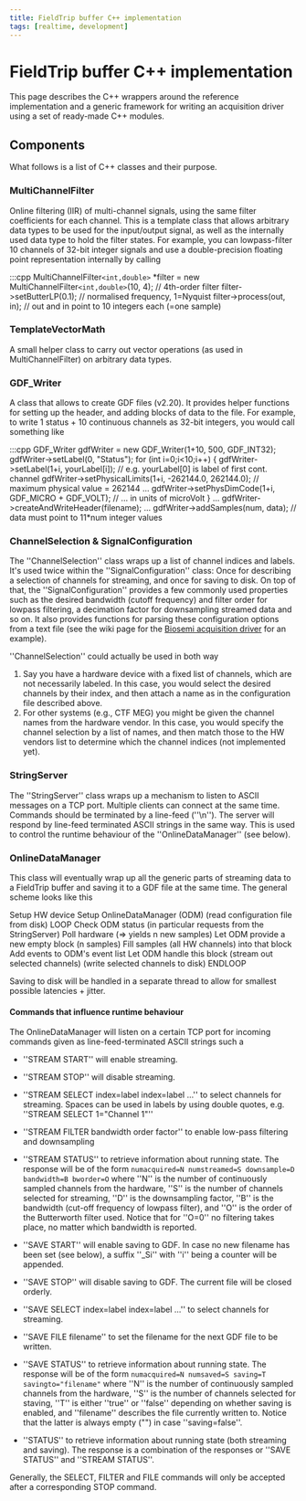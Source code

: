 ```yaml
---
title: FieldTrip buffer C++ implementation
tags: [realtime, development]
---
```


# FieldTrip buffer C++ implementation

This page describes the C++ wrappers around the reference implementation and a generic framework for writing an acquisition driver using a set of ready-made C++ modules.

## Components

What follows is a list of C++ classes and their purpose.

### MultiChannelFilter

Online filtering (IIR) of multi-channel signals, using the same filter coefficients for each channel.
This is a template class that allows arbitrary data types to be used for the input/output signal, as well
as the internally used data type to hold the filter states. For example, you can lowpass-filter 10 channels of 
32-bit integer signals and use a double-precision floating point representation internally by calling

  :::cpp
  MultiChannelFilter`<int,double>` *filter = new MultiChannelFilter`<int,double>`(10, 4);  // 4th-order filter
    filter->setButterLP(0.1);  // normalised frequency, 1=Nyquist
    filter->process(out, in);  // out and in point to 10 integers each (=one sample)

### TemplateVectorMath

A small helper class to carry out vector operations (as used in MultiChannelFilter) on arbitrary data types.

### GDF_Writer

A class that allows to create GDF files (v2.20). It provides helper functions for setting up the header,
and adding blocks of data to the file. For example, to write 1 status + 10 continuous channels as 32-bit
integers, you would call something like

  :::cpp
  GDF_Writer gdfWriter = new GDF_Writer(1+10, 500, GDF_INT32);
    gdfWriter->setLabel(0, "Status");
    for (int i=0;i<10;i++) {
     gdfWriter->setLabel(1+i, yourLabel[i]);   // e.g. yourLabel[0] is label of first cont. channel
     gdfWriter->setPhysicalLimits(1+i, -262144.0, 262144.0);   // maximum physical value = 262144 ...
     gdfWriter->setPhysDimCode(1+i, GDF_MICRO + GDF_VOLT);     // ... in units of microVolt
  }
  ...
    gdfWriter->createAndWriteHeader(filename);
  ...
    gdfWriter->addSamples(num, data);      // data must point to 11*num integer values 

### ChannelSelection & SignalConfiguration

The ''ChannelSelection'' class wraps up a list of channel indices and labels. It's used twice within
the ''SignalConfiguration'' class: Once for describing a selection of channels for streaming, and once for saving
to disk. On top of that, the ''SignalConfiguration'' provides a few commonly used properties such as the desired
bandwidth (cutoff frequency) and filter order for lowpass filtering, a decimation factor for downsampling streamed
data and so on. It also provides functions for parsing these configuration options from a text file (see the
wiki page for the [Biosemi acquisition driver](/development/realtime/Biosemi) for an example).

''ChannelSelection'' could actually be used in both way
 1.  Say you have a hardware device with a fixed list of channels, which are not necessarily labeled. In this case, you would select the desired channels by their index, and then attach a name as in the configuration file described above.  
 2.  For other systems (e.g., CTF MEG) you might be given the channel names from the hardware vendor. In this case, you would specify the channel selection by a list of names, and then match those to the HW vendors list to determine which the channel indices (not implemented yet).

### StringServer

The ''StringServer'' class wraps up a mechanism to listen to ASCII messages on a TCP port. Multiple clients can connect
at the same time. Commands should be terminated by a line-feed (''\n''). The server will respond by line-feed terminated
ASCII strings in the same way. This is used to control the runtime behaviour of the ''OnlineDataManager'' (see below).

### OnlineDataManager

This class will eventually wrap up all the generic parts of streaming data to a FieldTrip buffer
and saving it to a GDF file at the same time. The general scheme looks like this

  
  Setup HW device
  Setup OnlineDataManager (ODM)
     (read configuration file from disk)
  LOOP
     Check ODM status (in particular requests from the StringServer)
     Poll hardware (=> yields n new samples)
     Let ODM provide a new empty block (n samples)
     Fill samples (all HW channels) into that block
     Add events to ODM's event list
     Let ODM handle this block
        (stream out selected channels)
        (write selected channels to disk)
  ENDLOOP

Saving to disk will be handled in a separate thread to allow for smallest possible latencies + jitter.

#### Commands that influence runtime behaviour

The OnlineDataManager will listen on a certain TCP port for incoming commands given as line-feed-terminated ASCII strings such a

*  ''STREAM START'' will enable streaming.

*  ''STREAM STOP'' will disable streaming.

*  ''STREAM SELECT index=label index=label ...'' to select channels for streaming. Spaces can be used in labels by using double quotes, e.g. ''STREAM SELECT 1="Channel 1"''

*  ''STREAM FILTER bandwidth order factor'' to enable low-pass filtering and downsampling

*  ''STREAM STATUS'' to retrieve information about running state. The response will be of the form `numacquired=N numstreamed=S downsample=D bandwidth=B bworder=O` where ''N'' is the number of continuously sampled channels from the hardware, ''S'' is the number of channels selected for streaming, ''D'' is the downsampling factor, ''B'' is the bandwidth (cut-off frequency of lowpass filter), and ''O'' is the order of the Butterworth filter used. Notice that for ''O=0'' no filtering takes place, no matter which bandwidth is reported.

*  ''SAVE START'' will enable saving to GDF. In case no new filename has been set (see below), a suffix ''_Si'' with ''i'' being a counter will be appended.

*  ''SAVE STOP'' will disable saving to GDF. The current file will be closed orderly.

*  ''SAVE SELECT index=label index=label ...'' to select channels for streaming.

*  ''SAVE FILE filename'' to set the filename for the next GDF file to be written.

*  ''SAVE STATUS'' to retrieve information about running state. The response will be of the form `numacquired=N numsaved=S saving=T savingto="filename"` where ''N'' is the number of continuously sampled channels from the hardware, ''S'' is the number of channels selected for staving, ''T'' is either ''true'' or ''false'' depending on whether saving is enabled, and ''filename'' describes the file currently written to. Notice that the latter is always empty ("") in case ''saving=false''.

*  ''STATUS'' to retrieve information about running state (both streaming and saving). The response is a combination of the responses or ''SAVE STATUS'' and ''STREAM STATUS''.

Generally, the SELECT, FILTER and FILE commands will only be accepted after a corresponding STOP command.
